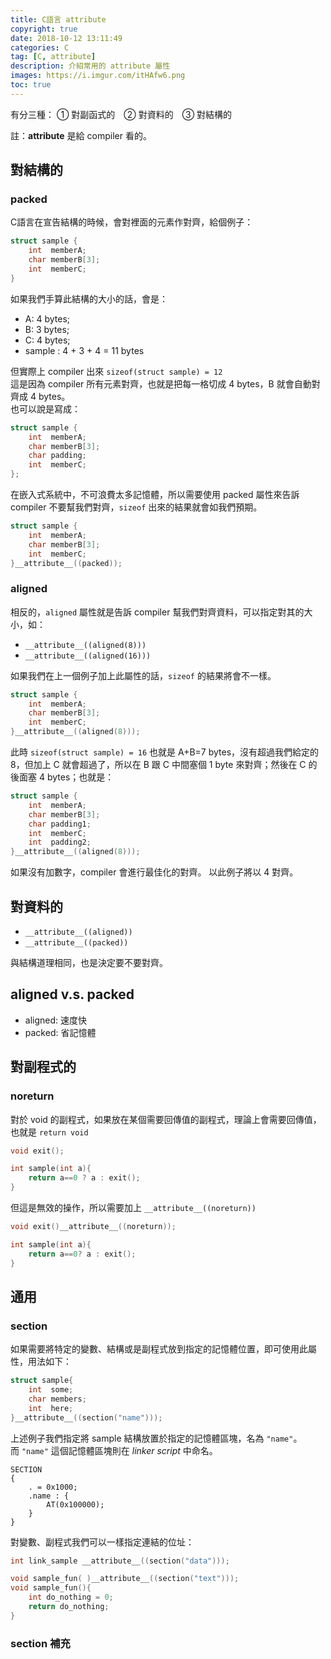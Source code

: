 ```yaml
---
title: C語言 attribute
copyright: true
date: 2018-10-12 13:11:49
categories: C
tag: [C, attribute]
description: 介紹常用的 attribute 屬性
images: https://i.imgur.com/itHAfw6.png
toc: true
---
```

有分三種： ① 對副函式的　② 對資料的　③ 對結構的

註：**attribute** 是給 compiler 看的。

## 對結構的
### packed
C語言在宣告結構的時候，會對裡面的元素作對齊，給個例子：

```c
struct sample {
    int  memberA;
    char memberB[3];
    int  memberC;
}
```

<!-- more -->

如果我們手算此結構的大小的話，會是：
- A: 4 bytes;
- B: 3 bytes;
- C: 4 bytes;
- sample : 4 + 3 + 4 = 11 bytes

但實際上 compiler 出來 `sizeof(struct sample) = 12`<br>
這是因為 compiler 所有元素對齊，也就是把每一格切成 4 bytes，B 就會自動對齊成 4 bytes。<br>
也可以說是寫成：

```c
struct sample {
    int  memberA;
    char memberB[3];
    char padding;
    int  memberC;
};
```

在嵌入式系統中，不可浪費太多記憶體，所以需要使用 packed 屬性來告訴 compiler 不要幫我們對齊，`sizeof` 出來的結果就會如我們預期。

```c
struct sample {
    int  memberA;
    char memberB[3];
    int  memberC;
}__attribute__((packed));
```

### aligned
相反的，`aligned` 屬性就是告訴 compiler 幫我們對齊資料，可以指定對其的大小，如：
- `__attribute__((aligned(8)))`
- `__attribute__((aligned(16)))`

如果我們在上一個例子加上此屬性的話，`sizeof` 的結果將會不一樣。

```c
struct sample {
    int  memberA;
    char memberB[3];
    int  memberC;
}__attribute__((aligned(8)));
```

此時 `sizeof(struct sample) = 16`
也就是 A+B=7 bytes，沒有超過我們給定的 8，但加上 C 就會超過了，所以在 B 跟 C 中間塞個 1 byte 來對齊；然後在 C 的後面塞 4 bytes；也就是：

```c
struct sample {
    int  memberA;
    char memberB[3];
    char padding1;
    int  memberC;
    int  padding2;
}__attribute__((aligned(8)));
```

如果沒有加數字，compiler 會進行最佳化的對齊。
以此例子將以 4 對齊。

## 對資料的
- `__attribute__((aligned))`
- `__attribute__((packed))`

與結構道理相同，也是決定要不要對齊。

## aligned v.s. packed
- aligned: 速度快
- packed: 省記憶體

## 對副程式的

### noreturn
對於 void 的副程式，如果放在某個需要回傳值的副程式，理論上會需要回傳值，也就是 `return void`

```c
void exit();

int sample(int a){
    return a==0 ? a : exit();
}
```

但這是無效的操作，所以需要加上 `__attribute__((noreturn))`

```c
void exit()__attribute__((noreturn));

int sample(int a){
    return a==0? a : exit();
}
```

## 通用
### section
如果需要將特定的變數、結構或是副程式放到指定的記憶體位置，即可使用此屬性，用法如下：

```c
struct sample{
    int  some;
    char members;
    int  here;
}__attribute__((section("name")));
```

上述例子我們指定將 sample 結構放置於指定的記憶體區塊，名為 `"name"`。<br>
而 `"name"` 這個記憶體區塊則在 *linker script* 中命名。

```
SECTION
{
    . = 0x1000;
    .name : {
        AT(0x100000);
    }
}
```

對變數、副程式我們可以一樣指定連結的位址：

```c
int link_sample __attribute__((section("data")));

void sample_fun( )__attribute__((section("text")));
void sample_fun(){
    int do_nothing = 0;
    return do_nothing;
}
```

### section 補充
